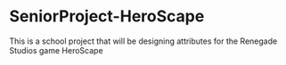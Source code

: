 # SeniorProject-HeroScape
This is a school project that will be designing attributes for the Renegade Studios game HeroScape
